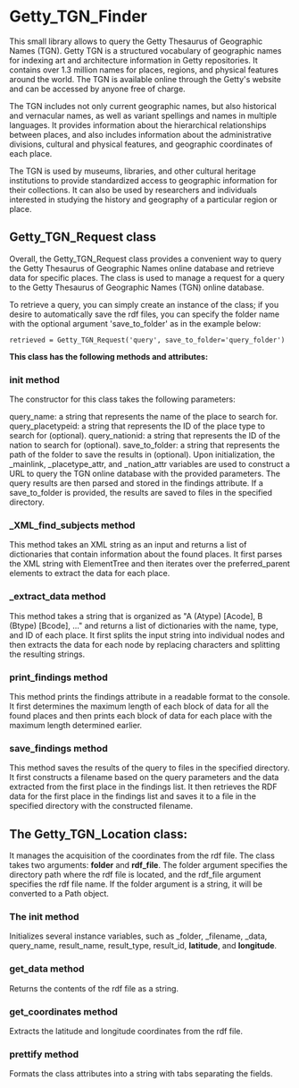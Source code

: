 # Getty_TGN_Finder
This small library allows to query the Getty Thesaurus of Geographic Names (TGN). 
Getty TGN is a structured vocabulary of geographic names for indexing art and architecture
information in Getty repositories. It contains over 1.3 million names for places, regions,
and physical features around the world. The TGN is available online through the Getty's website
and can be accessed by anyone free of charge.

The TGN includes not only current geographic names, but also historical and vernacular names,
as well as variant spellings and names in multiple languages. It provides information about the
hierarchical relationships between places, and also includes information about the administrative
divisions, cultural and physical features, and geographic coordinates of each place.

The TGN is used by museums, libraries, and other cultural heritage institutions to provide
standardized access to geographic information for their collections. It can also be used by
researchers and individuals interested in studying the history and geography of a particular
region or place.



## Getty_TGN_Request class 
Overall, the Getty_TGN_Request class provides a convenient way to query the Getty Thesaurus of Geographic Names online database and retrieve data for specific places.
The class is used to manage a request for a query to the Getty Thesaurus of Geographic Names (TGN) online database. 

To retrieve a query, you can simply create an instance of the class; if you desire to automatically save the rdf files, you can specify the folder name with the optional argument 'save_to_folder' as in the example below:

`retrieved = Getty_TGN_Request('query', save_to_folder='query_folder')`



**This class has the following methods and attributes:**

### __init__ method
The constructor for this class takes the following parameters:

query_name: a string that represents the name of the place to search for.
query_placetypeid: a string that represents the ID of the place type to search for (optional).
query_nationid: a string that represents the ID of the nation to search for (optional).
save_to_folder: a string that represents the path of the folder to save the results in (optional).
Upon initialization, the _mainlink, _placetype_attr, and _nation_attr variables are used to construct a URL to query the TGN online database with the provided parameters. The query results are then parsed and stored in the findings attribute. If a save_to_folder is provided, the results are saved to files in the specified directory.

### _XML_find_subjects method
This method takes an XML string as an input and returns a list of dictionaries that contain information about the found places. It first parses the XML string with ElementTree and then iterates over the preferred_parent elements to extract the data for each place.

### _extract_data method
This method takes a string that is organized as "A (Atype) [Acode], B (Btype) [Bcode], ..." and returns a list of dictionaries with the name, type, and ID of each place. It first splits the input string into individual nodes and then extracts the data for each node by replacing characters and splitting the resulting strings.

### print_findings method
This method prints the findings attribute in a readable format to the console. It first determines the maximum length of each block of data for all the found places and then prints each block of data for each place with the maximum length determined earlier.

### save_findings method
This method saves the results of the query to files in the specified directory. It first constructs a filename based on the query parameters and the data extracted from the first place in the findings list. It then retrieves the RDF data for the first place in the findings list and saves it to a file in the specified directory with the constructed filename.


## The Getty_TGN_Location class:
It manages the acquisition of the coordinates from the rdf file. The class takes two arguments: **folder** and **rdf_file**. The folder argument specifies the directory path where the rdf file is located, and the rdf_file argument specifies the rdf file name. If the folder argument is a string, it will be converted to a Path object. 

### The **__init__** method 
Initializes several instance variables, such as _folder, _filename, _data, query_name, result_name, result_type, result_id, **latitude**, and **longitude**. 

### get_data method 
Returns the contents of the rdf file as a string. 

### get_coordinates method 
Extracts the latitude and longitude coordinates from the rdf file. 

### prettify method 
Formats the class attributes into a string with tabs separating the fields.

